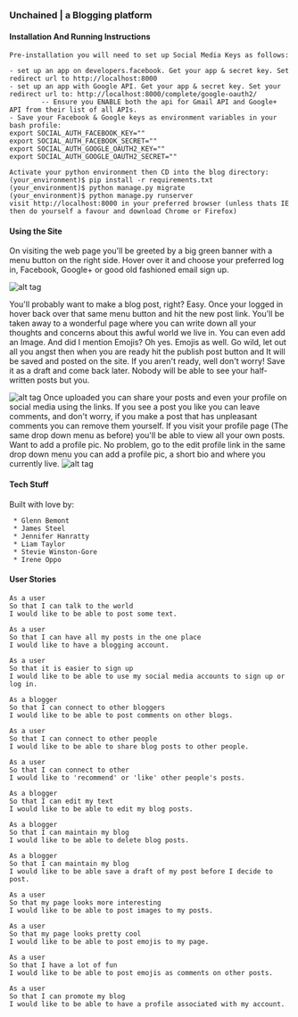 ### Unchained | a Blogging platform

#### Installation And Running Instructions
```
Pre-installation you will need to set up Social Media Keys as follows:

- set up an app on developers.facebook. Get your app & secret key. Set redirect url to http://localhost:8000
- set up an app with Google API. Get your app & secret key. Set your redirect url to: http://localhost:8000/complete/google-oauth2/  
        -- Ensure you ENABLE both the api for Gmail API and Google+ API from their list of all APIs.
- Save your Facebook & Google keys as environment variables in your bash profile:
export SOCIAL_AUTH_FACEBOOK_KEY=""
export SOCIAL_AUTH_FACEBOOK_SECRET=""
export SOCIAL_AUTH_GOOGLE_OAUTH2_KEY=""
export SOCIAL_AUTH_GOOGLE_OAUTH2_SECRET=""

Activate your python environment then CD into the blog directory:
(your_environment)$ pip install -r requirements.txt
(your_environment)$ python manage.py migrate
(your_environment)$ python manage.py runserver
visit http://localhost:8000 in your preferred browser (unless thats IE then do yourself a favour and download Chrome or Firefox)
 ```
#### Using the Site

On visiting the web page you'll be greeted by a big green banner with a menu button on the right side.
Hover over it and choose your preferred log in, Facebook, Google+ or good old fashioned email sign up.

![alt tag](http://i67.tinypic.com/s2e5x1.png)

You'll probably want to make a blog post, right?
Easy.
Once your logged in hover back over that same menu button and hit the new post link.
You'll be taken away to a wonderful page where you can write down all your thoughts
and concerns about this awful world we live in. You can even add an Image.
And did I mention Emojis? Oh yes. Emojis as well.
Go wild, let out all you angst then when you are ready hit the publish post button and It will be
saved and posted on the site.
If you aren't ready, well don't worry! Save it as a draft and come back later. Nobody will be
able to see your half-written posts but you.  

![alt tag](http://i67.tinypic.com/2jalv60.png)
Once uploaded you can share your posts and even your profile on social media using the links.
If you see a post you like you can leave comments, and don't worry, if you make a post that has
unpleasant comments you can remove them yourself.
If you visit your profile page (The same drop down menu as before) you'll be able to view all your own
posts. Want to add a profile pic. No problem, go to the edit profile link in the same drop down menu you
can add a profile pic, a short bio and where you currently live.
![alt tag](http://i64.tinypic.com/1op3bo.png)

#### Tech Stuff
Built with love by:
```
 * Glenn Bemont
 * James Steel
 * Jennifer Hanratty
 * Liam Taylor
 * Stevie Winston-Gore
 * Irene Oppo
```


#### User Stories
```
As a user
So that I can talk to the world
I would like to be able to post some text.
```
```
As a user
So that I can have all my posts in the one place
I would like to have a blogging account.
```
```
As a user
So that it is easier to sign up
I would like to be able to use my social media accounts to sign up or log in.
```
```
As a blogger
So that I can connect to other bloggers
I would like to be able to post comments on other blogs.
```
```
As a user
So that I can connect to other people
I would like to be able to share blog posts to other people.
```
```
As a user
So that I can connect to other
I would like to 'recommend' or 'like' other people's posts.
```
```
As a blogger
So that I can edit my text
I would like to be able to edit my blog posts.
```
```
As a blogger
So that I can maintain my blog
I would like to be able to delete blog posts.
```
```
As a blogger
So that I can maintain my blog
I would like to be able save a draft of my post before I decide to post.
```
```
As a user
So that my page looks more interesting
I would like to be able to post images to my posts.
```
```
As a user
So that my page looks pretty cool
I would like to be able to post emojis to my page.
```
```
As a user
So that I have a lot of fun
I would like to be able to post emojis as comments on other posts.
```
```
As a user
So that I can promote my blog
I would like to be able to have a profile associated with my account.
```
